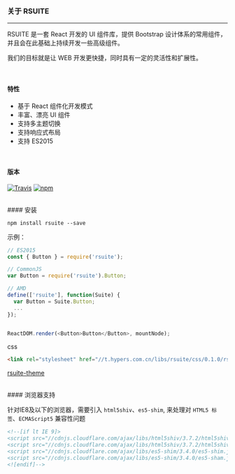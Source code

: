 

### 关于 RSUITE
------

RSUITE 是一套 React 开发的 UI 组件库，提供 Bootstrap 设计体系的常用组件，并且会在此基础上持续开发一些高级组件。

我们的目标就是让 WEB 开发更快捷，同时具有一定的灵活性和扩展性。



<br/>

#### 特性

- 基于 React 组件化开发模式
- 丰富、漂亮 UI 组件
- 支持多主题切换
- 支持响应式布局
- 支持 ES2015

<br/>

#### 版本

[![Travis](https://travis-ci.org/rsuite/rsuite.svg?branch=master)](https://travis-ci.org/rsuite/rsuite)
[![npm](https://badge.fury.io/js/rsuite.svg)](https://www.npmjs.com/package/rsuite)

<br/>
#### 安装

```
npm install rsuite --save
```


示例：

```js
// ES2015
const { Button } = require('rsuite');

// CommonJS
var Button = require('rsuite').Button;

// AMD
define(['rsuite'], function(Suite) {
  var Button = Suite.Button;
  ...
});


ReactDOM.render(<Button>Button</Button>, mountNode);
```

css

```html
<link rel="stylesheet" href="//t.hypers.com.cn/libs/rsuite/css/0.1.0/rsuite.min.css">
```
[rsuite-theme](https://github.com/rsuite/rsuite-theme)

<br/>
#### 浏览器支持

针对IE8及以下的浏览器，需要引入 `html5shiv`、`es5-shim`, 来处理对 `HTML5 标签`、`ECMAScript5` 兼容性问题

```html
<!--[if lt IE 9]>
<script src="//cdnjs.cloudflare.com/ajax/libs/html5shiv/3.7.2/html5shiv.min.js"></script>
<script src="//cdnjs.cloudflare.com/ajax/libs/html5shiv/3.7.2/html5shiv-printshiv.min.js"></script>
<script src="//cdnjs.cloudflare.com/ajax/libs/es5-shim/3.4.0/es5-shim.js"></script>
<script src="//cdnjs.cloudflare.com/ajax/libs/es5-shim/3.4.0/es5-sham.js"></script>
<![endif]-->
```
